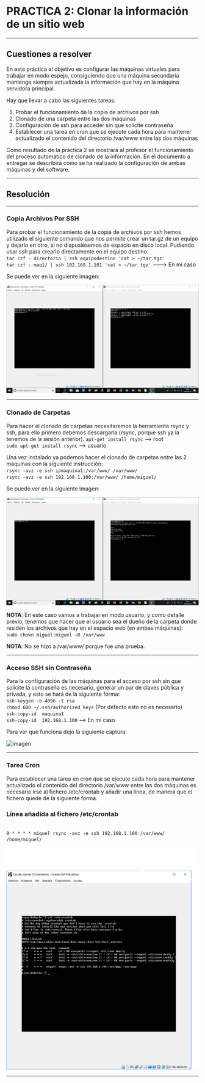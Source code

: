 # **PRACTICA 2:**  Clonar la información de un sitio web

---

## Cuestiones a resolver

En esta práctica el objetivo es configurar las máquinas virtuales para trabajar en modo espejo, consiguiendo que una máquina secundaria mantenga siempre actualizada la información que hay en la máquina servidora principal.  
 
Hay que llevar a cabo las siguientes tareas: 

1. Probar el funcionamiento de la copia de archivos por ssh 
2. Clonado de una carpeta entre las dos máquinas 
3. Configuración de ssh para acceder sin que solicite contraseña 
4. Establecer una tarea en cron que se ejecute cada hora para mantener actualizado el contenido del directorio /var/www entre las dos máquinas 
 
Como resultado de la práctica 2 se mostrará al profesor el funcionamiento del proceso automático de clonado de la información. En el documento a entregar se describirá cómo se ha realizado la configuración de ambas máquinas y del software.  


---

## Resolución

---

### Copia Archivos Por SSH

Para probar el funcionamiento de la copia de archivos por ssh hemos utilizado el siguiente comando que nos permite crear un tar.gz de un equipo y dejarlo en otro, si no dispusiésemos de espacio en disco local. Pudiendo usar ssh para crearlo directamente en el equipo destino.  
`tar czf - directorio | ssh equipodestino 'cat > ~/tar.tgz'`  
`tar czf - maq1/ | ssh 102.168.1.101 'cat > ~/tar.tgz'` ---> En mi caso

Se puede ver en la siguiente imagen:

![imagen](https://github.com/iMiguel10/SWAP/blob/master/Practicas/Practica%202/Captura%20tar.PNG)

---

### Clonado de Carpetas

Para hacer el clonado de carpetas necesitaremos la herramienta rsync y ssh, para ello primero debemos descargarla (rsync, porque ssh ya la tenemos de la sesión anterior).
`apt-get install rsync` --> root  
`sudo apt-get install rsync`  --> usuario

Una vez instalado ya podemos hacer el clonado de carpetas entre las 2 máquinas con la siguiente instrucción:  
`rsync -avz -e ssh ipmaquina1:/var/www/ /var/www/`  
`rsync -avz -e ssh 192.168.1.100:/var/www/ /home/miguel/`

Se puede ver en la siguiente imagen:

![imagen](https://github.com/iMiguel10/SWAP/blob/master/Practicas/Practica%202/Captura%20rsync.PNG)


**NOTA**: En este caso vamos a trabajar en modo usuario, y como detalle previo, tenemos que hacer que el usuario sea el dueño de la carpeta donde residen los archivos que hay en el espacio web (en ambas máquinas):  
`sudo chown miguel:miguel –R /var/www`

**NOTA**: No se hizo a /var/www/ porque fue una prueba.


---

### Acceso SSH sin Contraseña

Para la configuración de las máquinas para el acceso por ssh sin que solicite la contraseña es necesario, generar un par de claves pública y privada, y esto se hará de la siguiente forma:  
`ssh-keygen -b 4096 -t rsa`  
`chmod 600 ~/.ssh/authorized_keys` (Por defecto esto no es necesario)  
`ssh-copy-id  maquina1`  
`ssh-copy-id  192.168.1.100` --> En mi caso

Para ver que funciona dejo la siguiente captura:

![imagen](https://github.com/iMiguel10/SWAP/blob/master/Practicas/Practica%202/Captura%20ssh%20sin%20contraseña.PNG)

  

---

### Tarea Cron

Para establecer una tarea en cron que se ejecute cada hora para mantener actualizado el contenido del directorio /var/www entre las dos máquinas es necesario irse al fichero /etc/crontab y añadir una línea, de manera que el fichero quede de la siguiente forma.

### Línea añadida al fichero /etc/crontab  

~~~

0 * * * * miguel rsync -avz -e ssh 192.168.1.100:/var/www/ /home/miguel/

~~~

![imagen](https://github.com/iMiguel10/SWAP/blob/master/Practicas/Practica%202/Captura%20crontab.PNG)

---